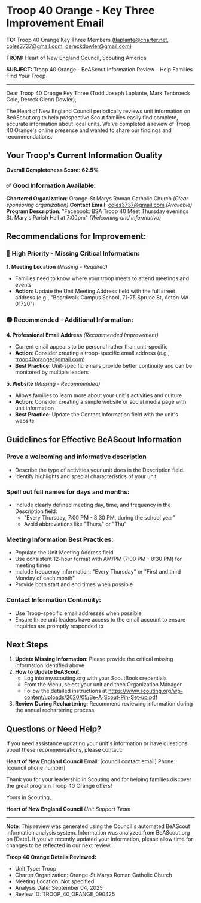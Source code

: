 # Troop 40 Orange - Key Three Improvement Email

**TO:** Troop 40 Orange Key Three Members (tlaplante@charter.net, coles3737@gmail.com, dereckdowler@gmail.com)

**FROM:** Heart of New England Council, Scouting America

**SUBJECT:** Troop 40 Orange - BeAScout Information Review - Help Families Find Your Troop

---

Dear Troop 40 Orange Key Three (Todd Joseph Laplante, Mark Tenbroeck Cole, Dereck Glenn Dowler),

The Heart of New England Council periodically reviews unit information on BeAScout.org to help prospective Scout families easily find complete, accurate information about local units. We've completed a review of Troop 40 Orange's online presence and wanted to share our findings and recommendations.

## Your Troop's Current Information Quality

**Overall Completeness Score: 62.5%**

### ✅ **Good Information Available:**
**Chartered Organization**: Orange-St Marys Roman Catholic Church *(Clear sponsoring organization)*
**Contact Email**: coles3737@gmail.com *(Available)*
**Program Description**: "Facebook: BSA Troop 40 Meet Thursday evenings St. Mary's Parish Hall at 7:00pm" *(Welcoming and informative)*

## Recommendations for Improvement:

### 🔴 **High Priority - Missing Critical Information:**

**1. Meeting Location** *(Missing - Required)*
- Families need to know where your troop meets to attend meetings and events
- **Action**: Update the Unit Meeting Address field with the full street address (e.g., "Boardwalk Campus School, 71-75 Spruce St, Acton MA 01720")

### 🟡 **Recommended - Additional Information:**

**4. Professional Email Address** *(Recommended Improvement)*
- Current email appears to be personal rather than unit-specific
- **Action**: Consider creating a troop-specific email address (e.g., troop40orange@gmail.com)
- **Best Practice**: Unit-specific emails provide better continuity and can be monitored by multiple leaders

**5. Website** *(Missing - Recommended)*
- Allows families to learn more about your unit's activities and culture
- **Action**: Consider creating a simple website or social media page with unit information
- **Best Practice**: Update the Contact Information field with the unit's website

## Guidelines for Effective BeAScout Information

### **Prove a welcoming and informative description**
- Describe the type of activities your unit does in the Description field.
- Identify highlights and special characteristics of your unit

### **Spell out full names for days and months:**
- Include clearly defined meeting day, time, and frequency in the Description field:
  - "Every Thursday, 7:00 PM - 8:30 PM, during the school year"
  - Avoid abbreviations like "Thurs." or "Thu"

### **Meeting Information Best Practices:**
- Populate the Unit Meeting Address field
- Use consistent 12-hour format with AM/PM (7:00 PM - 8:30 PM) for meeting times
- Include frequency information: "Every Thursday" or "First and third Monday of each month"
- Provide both start and end times when possible

### **Contact Information Continuity:**
- Use Troop-specific email addresses when possible
- Ensure three unit leaders have access to the email account to ensure inquiries are promptly responded to

## Next Steps

1. **Update Missing Information**: Please provide the critical missing information identified above
2. **How to Update BeAScout**: 
   - Log into my.scouting.org with your ScoutBook credentials
   - From the Menu, select your unit and then Organization Manager
   - Follow the detailed instructions at
     https://www.scouting.org/wp-content/uploads/2020/05/Be-A-Scout-Pin-Set-up.pdf
3. **Review During Rechartering**: Recommend reviewing information during the annual rechartering process

## Questions or Need Help?

If you need assistance updating your unit's information or have questions about these recommendations, please contact:

**Heart of New England Council**
Email: [council contact email]
Phone: [council phone number]

Thank you for your leadership in Scouting and for helping families discover the great program Troop 40 Orange offers!

Yours in Scouting,

**Heart of New England Council**
*Unit Support Team*

---

**Note**: This review was generated using the Council's automated BeAScout information analysis system. Information was analyzed from BeAScout.org on [Date]. If you've recently updated your information, please allow time for changes to be reflected in our next review.

**Troop 40 Orange Details Reviewed:**
- Unit Type: Troop
- Charter Organization: Orange-St Marys Roman Catholic Church
- Meeting Location: Not specified
- Analysis Date: September 04, 2025
- Review ID: TROOP_40_ORANGE_090425